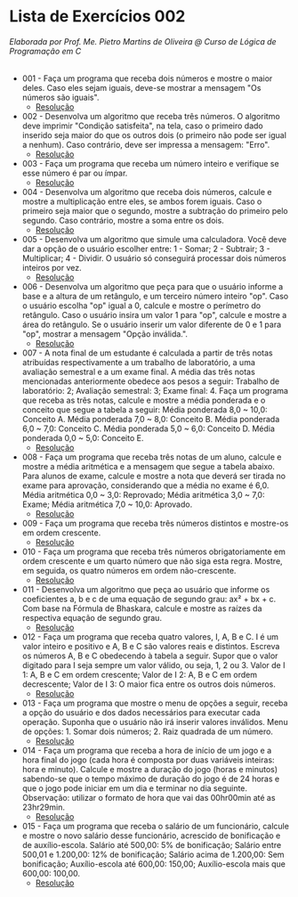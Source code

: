 # Lista de Exercícios 002

###### Elaborada por Prof. Me. Pietro Martins de Oliveira @ Curso de Lógica de Programação em C

- 001 - Faça um programa que receba dois números e mostre o maior deles. Caso eles sejam iguais, deve-se mostrar a mensagem "Os números são iguais".
  - [Resolução](https://github.com/christianodavid/estruturas-decisao-c/blob/main/exercicio-001/main.c)
- 002 - Desenvolva um algoritmo que receba três números. O algoritmo deve imprimir "Condição satisfeita", na tela, caso o primeiro dado inserido seja maior do que os outros dois (o primeiro não pode ser igual a nenhum). Caso contrário, deve ser impressa a mensagem: "Erro".
  - [Resolução](https://github.com/christianodavid/estruturas-decisao-c/blob/main/exercicio-002/main.c)
- 003 - Faça um programa que receba um número inteiro e verifique se esse número é par ou ímpar.
  - [Resolução](https://github.com/christianodavid/estruturas-decisao-c/blob/main/exercicio-003/main.c)
- 004 - Desenvolva um algoritmo que receba dois números, calcule e mostre a multiplicação entre eles, se ambos forem iguais. Caso o primeiro seja maior que o segundo, mostre a subtração do primeiro pelo segundo. Caso contrário, mostre a soma entre os dois.
  - [Resolução](https://github.com/christianodavid/estruturas-decisao-c/blob/main/exercicio-004/main.c)
- 005 - Desenvolva um algoritmo que simule uma calculadora. Você deve dar a opção de o usuário escolher entre: 1 - Somar; 2 - Subtrair; 3 - Multiplicar; 4 - Dividir. O usuário só conseguirá processar dois números inteiros por vez.
  - [Resolução](https://github.com/christianodavid/estruturas-decisao-c/blob/main/exercicio-005/main.c)
- 006 - Desenvolva um algoritmo que peça para que o usuário informe a base e a altura de um retângulo, e um terceiro número inteiro "op". Caso o usuário escolha "op" igual a 0, calcule e mostre o perímetro do retângulo. Caso o usuário insira um valor 1 para "op", calcule e mostre a área do retângulo. Se o usuário inserir um valor diferente de 0 e 1 para "op", mostrar a mensagem "Opção inválida.".
  - [Resolução](https://github.com/christianodavid/estruturas-decisao-c/blob/main/exercicio-006/main.c)
- 007 - A nota final de um estudante é calculada a partir de três notas atribuídas respectivamente a um trabalho de laboratório, a uma avaliação semestral e a um exame final. A média das três notas mencionadas anteriormente obedece aos pesos a seguir: Trabalho de laboratório: 2; Avaliação semestral: 3; Exame final: 4. Faça um programa que receba as três notas, calcule e mostre a média ponderada e o conceito que segue a tabela a seguir: Média ponderada 8,0 ~ 10,0: Conceito A. Média ponderada 7,0 ~ 8,0: Conceito B. Média ponderada 6,0 ~ 7,0: Conceito C. Média ponderada 5,0 ~ 6,0: Conceito D. Média ponderada 0,0 ~ 5,0: Conceito E.
  - [Resolução](https://github.com/christianodavid/estruturas-decisao-c/blob/main/exercicio-007/main.c)
- 008 - Faça um programa que receba três notas de um aluno, calcule e mostre a média aritmética e a mensagem que segue a tabela abaixo. Para alunos de exame, calcule e mostre a nota que deverá ser tirada no exame para aprovação, considerando que a média no exame é 6,0. Média aritmética 0,0 ~ 3,0: Reprovado; Média aritmética 3,0 ~ 7,0: Exame; Média aritmética 7,0 ~ 10,0: Aprovado.
  - [Resolução](https://github.com/christianodavid/estruturas-decisao-c/blob/main/exercicio-008/main.c)
- 009 - Faça um programa que receba três números distintos e mostre-os em ordem crescente.
  - [Resolução](https://github.com/christianodavid/estruturas-decisao-c/blob/main/exercicio-009/main.c)
- 010 - Faça um programa que receba três números obrigatoriamente em ordem crescente e um quarto número que não siga esta regra. Mostre, em seguida, os quatro números em ordem não-crescente.
  - [Resolução](https://github.com/christianodavid/estruturas-decisao-c/blob/main/exercicio-010/main.c)
- 011 - Desenvolva um algoritmo que peça ao usuário que informe os coeficientes a, b e c de uma equação de segundo grau: ax² + bx + c. Com base na Fórmula de Bhaskara, calcule e mostre as raízes da respectiva equação de segundo grau.
  - [Resolução](https://github.com/christianodavid/estruturas-decisao-c/blob/main/exercicio-011/main.c)
- 012 - Faça um programa que receba quatro valores, I, A, B e C. I é um valor inteiro e positivo e A, B e C são valores reais e distintos. Escreva os números A, B e C obedecendo à tabela a seguir. Supor que o valor digitado para I seja sempre um valor válido, ou seja, 1, 2 ou 3. Valor de I 1: A, B e C em ordem crescente; Valor de I 2: A, B e C em ordem decrescente; Valor de I 3: O maior fica entre os outros dois números.
  - [Resolução](https://github.com/christianodavid/estruturas-decisao-c/blob/main/exercicio-012/main.c)
- 013 - Faça um programa que mostre o menu de opções a seguir, receba a opção do usuário e dos dados necessários para executar cada operação. Suponha que o usuário não irá inserir valores inválidos. Menu de opções: 1. Somar dois números; 2. Raiz quadrada de um número.
  - [Resolução](https://github.com/christianodavid/estruturas-decisao-c/blob/main/exercicio-013/main.c)
- 014 - Faça um programa que receba a hora de início de um jogo e a hora final do jogo (cada hora é composta por duas variáveis inteiras: hora e minuto). Calcule e mostre a duração do jogo (horas e minutos) sabendo-se que o tempo máximo de duração do jogo é de 24 horas e que o jogo pode iniciar em um dia e terminar no dia seguinte. Observação: utilizar o formato de hora que vai das 00hr00min até as 23hr29min.
  - [Resolução](https://github.com/christianodavid/estruturas-decisao-c/blob/main/exercicio-014/main.c)
- 015 - Faça um programa que receba o salário de um funcionário, calcule e mostre o novo salário desse funcionário, acrescido de bonificação e de auxílio-escola. Salário até 500,00: 5% de bonificação; Salário entre 500,01 e 1.200,00: 12% de bonificação; Salário acima de 1.200,00: Sem bonificação; Auxílio-escola até 600,00: 150,00; Auxílio-escola mais que 600,00: 100,00.
  - [Resolução](https://github.com/christianodavid/estruturas-decisao-c/blob/main/exercicio-015/main.c)